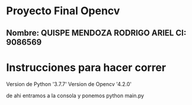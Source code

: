 # Proyecto Final Opencv

## Nombre: QUISPE MENDOZA RODRIGO ARIEL  CI: 9086569
# Instrucciones para hacer correr
Version de Python '3.7.7'
Version de Opencv '4.2.0'

de ahi entramos a la consola y ponemos 
python main.py



